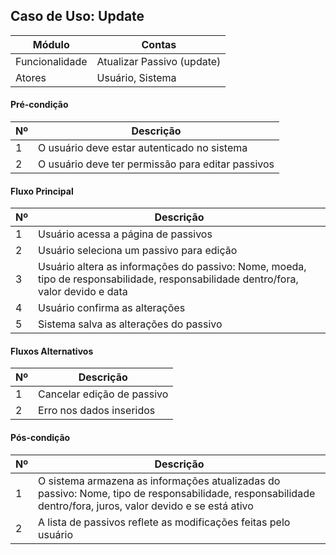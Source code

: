 ## Caso de Uso: Update

| Módulo         | Contas                     |
|--------------- |----------------------------|
| Funcionalidade | Atualizar Passivo (update) |
| Atores         | Usuário, Sistema           | 
 
#### Pré-condição

| Nº | Descrição |
| -- | ----------|
| 1 | O usuário deve estar autenticado no sistema |
| 2 | O usuário deve ter permissão para editar passivos |

#### Fluxo Principal

| Nº| Descrição |
|---|  -------- |
| 1 | Usuário acessa a página de passivos |
| 2 | Usuário seleciona um passivo para edição |
| 3 | Usuário altera as informações do passivo: Nome, moeda, tipo de responsabilidade, responsabilidade dentro/fora, valor devido e data |
| 4 | Usuário confirma as alterações |
| 5 | Sistema salva as alterações do passivo |

#### Fluxos Alternativos

| Nº | Descrição |
| -- | --------- |
| 1  | Cancelar edição de passivo |
| 2  | Erro nos dados inseridos |

#### Pós-condição

| Nº | Descrição |
| -- | --------- |
| 1  | O sistema armazena as informações atualizadas do passivo: Nome, tipo de responsabilidade, responsabilidade dentro/fora, juros, valor devido e se está ativo  |
| 2  | A lista de passivos reflete as modificações feitas pelo usuário |